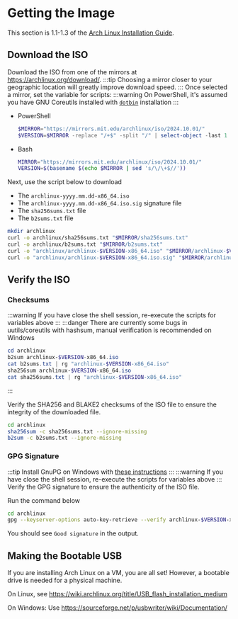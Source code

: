 # Getting the Image

This section is 1.1-1.3 of the [Arch Linux Installation Guide](https://wiki.archlinux.org/title/Installation_guide).

## Download the ISO
Download the ISO from one of the mirrors at https://archlinux.org/download/.
:::tip
Choosing a mirror closer to your geographic location will greatly improve download speed.
:::
Once selected a mirror, set the variable for scripts:
:::warning
On PowerShell, it's assumed you have GNU Coreutils installed
with [`dotbin`](../tool/dotbin.md) installation
:::
- PowerShell
    ```powershell
    $MIRROR="https://mirrors.mit.edu/archlinux/iso/2024.10.01/"
    $VERSION=$MIRROR -replace "/+$" -split "/" | select-object -last 1
    ```
- Bash
    ```bash
    MIRROR="https://mirrors.mit.edu/archlinux/iso/2024.10.01/"
    VERSION=$(basename $(echo $MIRROR | sed 's/\/\+$//'))
    ```
Next, use the script below to download
- The `archlinux-yyyy.mm.dd-x86_64.iso`
- The `archlinux-yyyy.mm.dd-x86_64.iso.sig` signature file
- The `sha256sums.txt` file
- The `b2sums.txt` file
```bash
mkdir archlinux
curl -o archlinux/sha256sums.txt "$MIRROR/sha256sums.txt"
curl -o archlinux/b2sums.txt "$MIRROR/b2sums.txt"
curl -o "archlinux/archlinux-$VERSION-x86_64.iso" "$MIRROR/archlinux-$VERSION-x86_64.iso"
curl -o "archlinux/archlinux-$VERSION-x86_64.iso.sig" "$MIRROR/archlinux-$VERSION-x86_64.iso.sig"
```

## Verify the ISO
### Checksums
:::warning
If you have close the shell session, re-execute the scripts for variables above
:::
:::danger
There are currently some bugs in uutils/coreutils with hashsum, manual verification is recommended on Windows
```powershell
cd archlinux
b2sum archlinux-$VERSION-x86_64.iso
cat b2sums.txt | rg "archlinux-$VERSION-x86_64.iso"
sha256sum archlinux-$VERSION-x86_64.iso
cat sha256sums.txt | rg "archlinux-$VERSION-x86_64.iso"
```
:::

Verify the SHA256 and BLAKE2 checksums of the ISO file to ensure the integrity of the downloaded file.
```bash
cd archlinux
sha256sum -c sha256sums.txt --ignore-missing
b2sum -c b2sums.txt --ignore-missing
```

### GPG Signature
:::tip
Install GnuPG on Windows with [these instructions](../windows/utilities.md#gnupg)
:::
:::warning
If you have close the shell session, re-execute the scripts for variables above
:::
Verify the GPG signature to ensure the authenticity of the ISO file.

Run the command below
```bash
cd archlinux
gpg --keyserver-options auto-key-retrieve --verify archlinux-$VERSION-x86_64.iso.sig
```

You should see `Good signature` in the output.

## Making the Bootable USB
If you are installing Arch Linux on a VM, you are all set! However, a bootable drive is needed for a physical machine.

On Linux, see https://wiki.archlinux.org/title/USB_flash_installation_medium

On Windows: Use https://sourceforge.net/p/usbwriter/wiki/Documentation/
